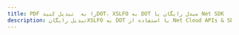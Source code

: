---title: PDF را به  تبدیل کنیدDOT، XSLFO به DOT مبدل رایگان یا Net SDKdescription: تبدیل رایگانXSLFO به DOT با استفاده از Net Cloud APIs & SDK همچنین اسناد PDF را در Cloud ایجاد، ویرایش و رندر کنید.---